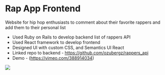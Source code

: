 # Rap App Frontend

Website for hip hop enthusiasts to comment about their favorite rappers and add them to their personal list

- Used Ruby on Rails to develop backend list of rappers API 
- Used React framework to develop frontend
- Designed UI with custom CSS, and Semantics UI React
- Linked repo to backend - https://github.com/ozubergz/rappers_api
- Demo - (https://vimeo.com/388914034)

<img src="./rap-app.gif" />
